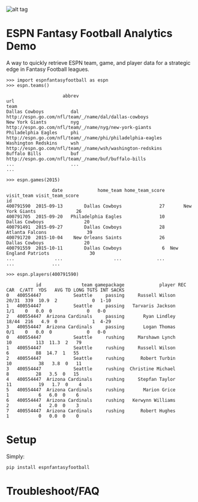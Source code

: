 ![alt tag](https://circleci.com/gh/danielwillgeorge/ESPN-fantasy-football-analytics.png?circle-token=:circle-token)

# ESPN Fantasy Football Analytics Demo

A way to quickly retrieve ESPN team, game, and player data for a strategic edge in Fantasy Football leagues.

    >>> import espnfantasyfootball as espn
    >>> espn.teams()
    
						 abbrev                                                          url
	team                                                                                    
	Dallas Cowboys          dal        http://espn.go.com/nfl/team/_/name/dal/dallas-cowboys
	New York Giants         nyg       http://espn.go.com/nfl/team/_/name/nyg/new-york-giants
	Philadelphia Eagles     phi   http://espn.go.com/nfl/team/_/name/phi/philadelphia-eagles
	Washington Redskins     wsh   http://espn.go.com/nfl/team/_/name/wsh/washington-redskins
	Buffalo Bills           buf         http://espn.go.com/nfl/team/_/name/buf/buffalo-bills
    ...                     ...                                                          ...

    >>> espn.games(2015)
    
					 date             home_team home_team_score            visit_team visit_team_score
	id                                                                                                
	400791590  2015-09-13        Dallas Cowboys              27       New York Giants               26
	400791705  2015-09-20   Philadelphia Eagles              10        Dallas Cowboys               20
	400791491  2015-09-27        Dallas Cowboys              28       Atlanta Falcons               39
	400791720  2015-10-04    New Orleans Saints              26        Dallas Cowboys               20
	400791559  2015-10-11        Dallas Cowboys               6  New England Patriots               30
	...               ...                   ...             ...                   ...              ...

    >>> espn.players(400791590)
    
			   id               team gamepackage             player REC CAR  C/ATT  YDS   AVG TD LONG TGTS INT SACKS
	0   400554447            Seattle     passing     Russell Wilson          20/31  339  10.9  2             0  1-10
	1   400554447            Seattle     passing   Tarvaris Jackson            1/1    0   0.0  0             0   0-0
	2   400554447  Arizona Cardinals     passing       Ryan Lindley          18/44  216   4.9  0             1  4-29
	3   400554447  Arizona Cardinals     passing       Logan Thomas            0/1    0   0.0  0             0   0-0
	0   400554447            Seattle     rushing     Marshawn Lynch      10         113  11.3  2   79               
	1   400554447            Seattle     rushing     Russell Wilson       6          88  14.7  1   55               
	2   400554447            Seattle     rushing      Robert Turbin      10          38   3.8  0   11               
	3   400554447            Seattle     rushing  Christine Michael       8          28   3.5  0   15               
	4   400554447  Arizona Cardinals     rushing     Stepfan Taylor      11          19   1.7  0    4               
	5   400554447  Arizona Cardinals     rushing       Marion Grice       1           6   6.0  0    6               
	6   400554447  Arizona Cardinals     rushing   Kerwynn Williams       2           4   2.0  0    3               
	7   400554447  Arizona Cardinals     rushing      Robert Hughes       1           0   0.0  0    0               

# Setup

Simply:

    pip install espnfantasyfootball

# Troubleshoot/FAQ
